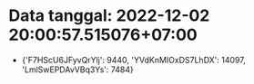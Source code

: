 # Data tanggal: 2022-12-02 20:00:57.515076+07:00

* {'F7HScU6JFyvQrYlj': 9440, 'YVdKnMIOxDS7LhDX': 14097, 'LmlSwEPDAvVBq3Ys': 7484}
